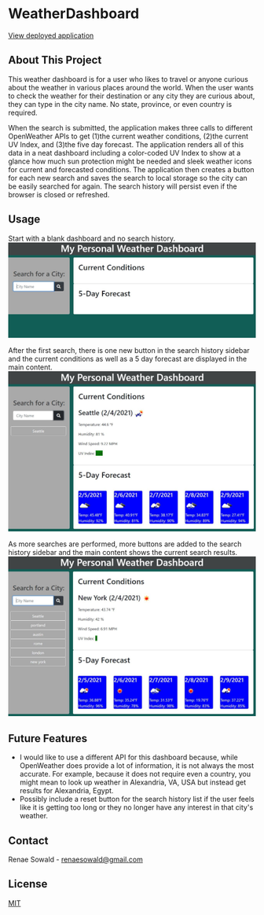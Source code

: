# WeatherDashboard
[View deployed application](https://rsowald.github.io/WeatherDashboard)

## About This Project
This weather dashboard is for a user who likes to travel or anyone curious about the weather in various places around the world. When the user wants to check the weather for their destination or any city they are curious about, they can type in the city name. No state, province, or even country is required.

When the search is submitted, the application makes three calls to different OpenWeather APIs to get (1)the current weather conditions, (2)the current UV Index, and (3)the five day forecast. The application renders all of this data in a neat dashboard including a color-coded UV Index to show at a glance how much sun protection might be needed and sleek weather icons for current and forecasted conditions. The application then creates a button for each new search and saves the search to local storage so the city can be easily searched for again. The search history will persist even if the browser is closed or refreshed.
## Usage

Start with a blank dashboard and no search history.
![Blank dashboard landing page](assets/screenshots/blank_dashboard.jpg)

After the first search, there is one new button in the search history sidebar and the current conditions as well as a 5 day forecast are displayed in the main content.
![Search results display](assets/screenshots/search_results.jpg)

As more searches are performed, more buttons are added to the search history sidebar and the main content shows the current search results.
![Persistent search history](assets/screenshots/persistent_search_history.jpg)


## Future Features
- I would like to use a different API for this dashboard because, while OpenWeather does provide a lot of information, it is not always the most accurate. For example, because it does not require even a country, you might mean to look up weather in Alexandria, VA, USA but instead get results for Alexandria, Egypt.
- Possibly include a reset button for the search history list if the user feels like it is getting too long or they no longer have any interest in that city's weather.

## Contact
Renae Sowald - renaesowald@gmail.com

## License
[MIT](LICENSE)
